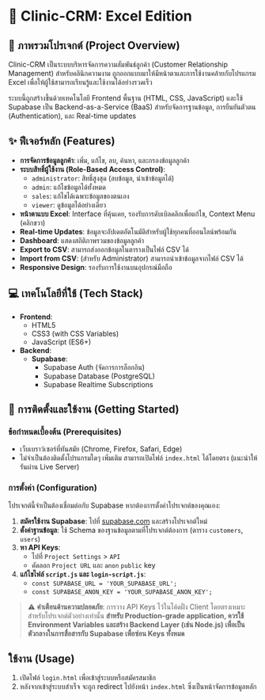# 📂 Clinic-CRM: Excel Edition

## 📝 ภาพรวมโปรเจกต์ (Project Overview)
Clinic-CRM เป็นระบบบริหารจัดการความสัมพันธ์ลูกค้า (Customer Relationship Management) สำหรับคลินิกความงาม ถูกออกแบบมาให้มีหน้าตาและการใช้งานคล้ายกับโปรแกรม Excel เพื่อให้ผู้ใช้สามารถเรียนรู้และใช้งานได้อย่างรวดเร็ว

ระบบนี้ถูกสร้างขึ้นด้วยเทคโนโลยี Frontend พื้นฐาน (HTML, CSS, JavaScript) และใช้ Supabase เป็น Backend-as-a-Service (BaaS) สำหรับจัดการฐานข้อมูล, การยืนยันตัวตน (Authentication), และ Real-time updates

## ✨ ฟีเจอร์หลัก (Features)

- **การจัดการข้อมูลลูกค้า**: เพิ่ม, แก้ไข, ลบ, ค้นหา, และกรองข้อมูลลูกค้า
- **ระบบสิทธิ์ผู้ใช้งาน (Role-Based Access Control)**:
    - `administrator`: สิทธิ์สูงสุด (ลบข้อมูล, นำเข้าข้อมูลได้)
    - `admin`: แก้ไขข้อมูลได้ทั้งหมด
    - `sales`: แก้ไขได้เฉพาะข้อมูลของตนเอง
    - `viewer`: ดูข้อมูลได้อย่างเดียว
- **หน้าตาแบบ Excel**: Interface ที่คุ้นเคย, รองรับการดับเบิลคลิกเพื่อแก้ไข, Context Menu (คลิกขวา)
- **Real-time Updates**: ข้อมูลจะอัปเดตอัตโนมัติสำหรับผู้ใช้ทุกคนที่ออนไลน์พร้อมกัน
- **Dashboard**: แสดงสถิติภาพรวมของข้อมูลลูกค้า
- **Export to CSV**: สามารถส่งออกข้อมูลในตารางเป็นไฟล์ CSV ได้
- **Import from CSV**: (สำหรับ Administrator) สามารถนำเข้าข้อมูลจากไฟล์ CSV ได้
- **Responsive Design**: รองรับการใช้งานบนอุปกรณ์มือถือ

## 💻 เทคโนโลยีที่ใช้ (Tech Stack)
- **Frontend**:
    - HTML5
    - CSS3 (with CSS Variables)
    - JavaScript (ES6+)
- **Backend**:
    - **Supabase**:
        - Supabase Auth (จัดการการล็อกอิน)
        - Supabase Database (PostgreSQL)
        - Supabase Realtime Subscriptions

## 🚀 การติดตั้งและใช้งาน (Getting Started)

### ข้อกำหนดเบื้องต้น (Prerequisites)
- เว็บเบราว์เซอร์ที่ทันสมัย (Chrome, Firefox, Safari, Edge)
- ไม่จำเป็นต้องติดตั้งโปรแกรมใดๆ เพิ่มเติม สามารถเปิดไฟล์ `index.html` ได้โดยตรง (แนะนำให้รันผ่าน Live Server)

### การตั้งค่า (Configuration)
โปรเจกต์นี้จำเป็นต้องเชื่อมต่อกับ Supabase หากต้องการตั้งค่าโปรเจกต์ของคุณเอง:

1.  **สมัครใช้งาน Supabase**: ไปที่ [supabase.com](https://supabase.com) และสร้างโปรเจกต์ใหม่
2.  **ตั้งค่าฐานข้อมูล**: ใช้ Schema ของฐานข้อมูลตามที่โปรเจกต์ต้องการ (ตาราง `customers`, `users`)
3.  **หา API Keys**:
    - ไปที่ `Project Settings` > `API`
    - คัดลอก `Project URL` และ `anon` `public` key
4.  **แก้ไขไฟล์ `script.js` และ `login-script.js`**:
    - `const SUPABASE_URL = 'YOUR_SUPABASE_URL';`
    - `const SUPABASE_ANON_KEY = 'YOUR_SUPABASE_ANON_KEY';`

> ⚠️ **คำเตือนด้านความปลอดภัย**:
> การวาง API Keys ไว้ในโค้ดฝั่ง Client โดยตรงเหมาะสำหรับโปรเจกต์ตัวอย่างเท่านั้น **สำหรับ Production-grade application, ควรใช้ Environment Variables และสร้าง Backend Layer (เช่น Node.js) เพื่อเป็นตัวกลางในการสื่อสารกับ Supabase เพื่อซ่อน Keys ทั้งหมด**

## ใช้งาน (Usage)
1.  เปิดไฟล์ `login.html` เพื่อเข้าสู่ระบบหรือสมัครสมาชิก
2.  หลังจากเข้าสู่ระบบสำเร็จ จะถูก redirect ไปยังหน้า `index.html` ซึ่งเป็นหน้าจัดการข้อมูลหลัก
